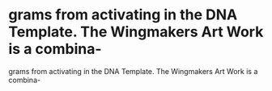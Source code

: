 # grams from activating in the DNA Template. The Wingmakers Art Work is a combina-

grams from activating in the DNA Template. The Wingmakers Art Work is a combina-